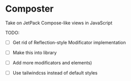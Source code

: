# Composter

Take on JetPack Compose-like views in JavaScript 

TODO:
- [ ] Get rid of Reflection-style Modificator implementation
- [ ] Make this into library
- [ ] Add more modificators and elements)
- [ ] Use tailwindcss instead of default styles

